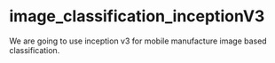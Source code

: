 # image_classification_inceptionV3
We are going to use inception v3 for mobile manufacture image based classification.
